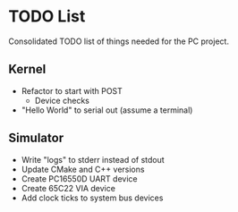 # TODO List

Consolidated TODO list of things needed for the PC project.

## Kernel

- Refactor to start with POST
  - Device checks
- "Hello World" to serial out (assume a terminal)

## Simulator

- Write "logs" to stderr instead of stdout
- Update CMake and C++ versions
- Create PC16550D UART device
- Create 65C22 VIA device
- Add clock ticks to system bus devices
